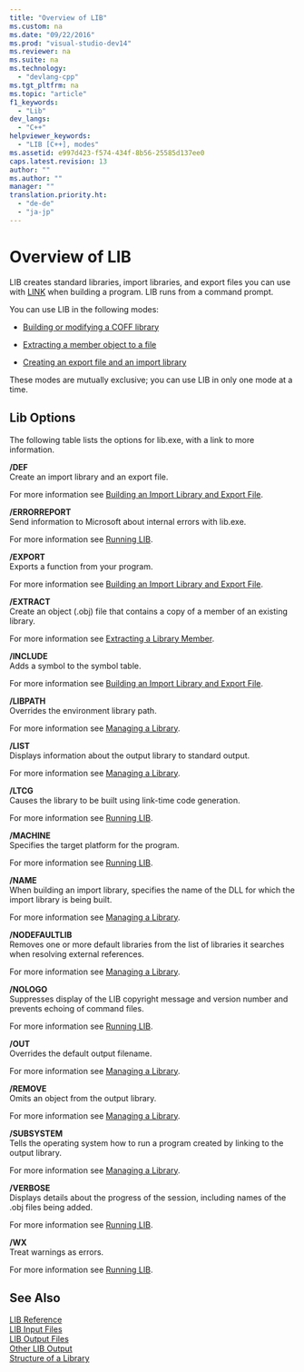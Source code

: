 ```yaml
---
title: "Overview of LIB"
ms.custom: na
ms.date: "09/22/2016"
ms.prod: "visual-studio-dev14"
ms.reviewer: na
ms.suite: na
ms.technology: 
  - "devlang-cpp"
ms.tgt_pltfrm: na
ms.topic: "article"
f1_keywords: 
  - "Lib"
dev_langs: 
  - "C++"
helpviewer_keywords: 
  - "LIB [C++], modes"
ms.assetid: e997d423-f574-434f-8b56-25585d137ee0
caps.latest.revision: 13
author: ""
ms.author: ""
manager: ""
translation.priority.ht: 
  - "de-de"
  - "ja-jp"
---
```

# Overview of LIB
LIB creates standard libraries, import libraries, and export files you can use with [LINK](../vs140/linker-options.md) when building a program. LIB runs from a command prompt.  
  
 You can use LIB in the following modes:  
  
-   [Building or modifying a COFF library](../vs140/managing-a-library.md)  
  
-   [Extracting a member object to a file](../vs140/extracting-a-library-member.md)  
  
-   [Creating an export file and an import library](../vs140/working-with-import-libraries-and-export-files.md)  
  
 These modes are mutually exclusive; you can use LIB in only one mode at a time.  
  
## Lib Options  
 The following table lists the options for lib.exe, with a link to more information.  
  
 **/DEF**  
 Create an import library and an export file.  
  
 For more information see [Building an Import Library and Export File](../vs140/building-an-import-library-and-export-file.md).  
  
 **/ERRORREPORT**  
 Send information to Microsoft about internal errors with lib.exe.  
  
 For more information see [Running LIB](../vs140/running-lib.md).  
  
 **/EXPORT**  
 Exports a function from your program.  
  
 For more information see [Building an Import Library and Export File](../vs140/building-an-import-library-and-export-file.md).  
  
 **/EXTRACT**  
 Create an object (.obj) file that contains a copy of a member of an existing library.  
  
 For more information see [Extracting a Library Member](../vs140/extracting-a-library-member.md).  
  
 **/INCLUDE**  
 Adds a symbol to the symbol table.  
  
 For more information see [Building an Import Library and Export File](../vs140/building-an-import-library-and-export-file.md).  
  
 **/LIBPATH**  
 Overrides the environment library path.  
  
 For more information see [Managing a Library](../vs140/managing-a-library.md).  
  
 **/LIST**  
 Displays information about the output library to standard output.  
  
 For more information see [Managing a Library](../vs140/managing-a-library.md).  
  
 **/LTCG**  
 Causes the library to be built using link-time code generation.  
  
 For more information see [Running LIB](../vs140/running-lib.md).  
  
 **/MACHINE**  
 Specifies the target platform for the program.  
  
 For more information see [Running LIB](../vs140/running-lib.md).  
  
 **/NAME**  
 When building an import library, specifies the name of the DLL for which the import library is being built.  
  
 For more information see [Managing a Library](../vs140/managing-a-library.md).  
  
 **/NODEFAULTLIB**  
 Removes one or more default libraries from the list of libraries it searches when resolving external references.  
  
 For more information see [Managing a Library](../vs140/managing-a-library.md).  
  
 **/NOLOGO**  
 Suppresses display of the LIB copyright message and version number and prevents echoing of command files.  
  
 For more information see [Running LIB](../vs140/running-lib.md).  
  
 **/OUT**  
 Overrides the default output filename.  
  
 For more information see [Managing a Library](../vs140/managing-a-library.md).  
  
 **/REMOVE**  
 Omits an object from the output library.  
  
 For more information see [Managing a Library](../vs140/managing-a-library.md).  
  
 **/SUBSYSTEM**  
 Tells the operating system how to run a program created by linking to the output library.  
  
 For more information see [Managing a Library](../vs140/managing-a-library.md).  
  
 **/VERBOSE**  
 Displays details about the progress of the session, including names of the .obj files being added.  
  
 For more information see [Running LIB](../vs140/running-lib.md).  
  
 **/WX**  
 Treat warnings as errors.  
  
 For more information see [Running LIB](../vs140/running-lib.md).  
  
## See Also  
 [LIB Reference](../vs140/lib-reference.md)   
 [LIB Input Files](../vs140/lib-input-files.md)   
 [LIB Output Files](../vs140/lib-output-files.md)   
 [Other LIB Output](../vs140/other-lib-output.md)   
 [Structure of a Library](../vs140/structure-of-a-library.md)